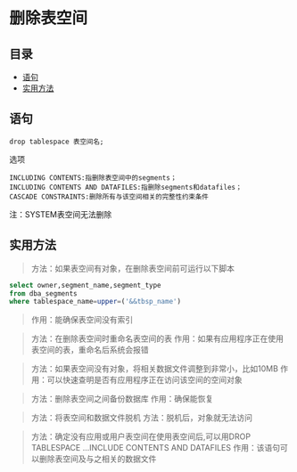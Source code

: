 # 删除表空间

## 目录

-   [语句](#语句)
-   [实用方法](#实用方法)

## 语句

```纯文本
drop tablespace 表空间名;
```

选项

```纯文本
INCLUDING CONTENTS:指删除表空间中的segments； 
INCLUDING CONTENTS AND DATAFILES:指删除segments和datafiles； 
CASCADE CONSTRAINTS:删除所有与该空间相关的完整性约束条件
```

注：SYSTEM表空间无法删除

## 实用方法

> 方法：如果表空间有对象，在删除表空间前可运行以下脚本

```sql
select owner,segment_name,segment_type 
from dba_segments 
where tablespace_name=upper=('&&tbsp_name')
```

> 作用：能确保表空间没有索引

> 方法：在删除表空间时重命名表空间的表
> 作用：如果有应用程序正在使用表空间的表，重命名后系统会报错

> 方法：如果表空间没有对象，将相关数据文件调整到非常小，比如10MB
> 作用：可以快速查明是否有应用程序正在访问该空间的空间对象

> 方法：删除表空间之间备份数据库
> 作用：确保能恢复

> 方法：将表空间和数据文件脱机
> 方法：脱机后，对象就无法访问

> 方法：确定没有应用或用户表空间在使用表空间后,可以用DROP TABLESPACE ...INCLUDE CONTENTS AND DATAFILES
> 作用：该语句可以删除表空间及与之相关的数据文件

